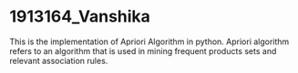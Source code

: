 # 1913164_Vanshika
This is the implementation of Apriori Algorithm in python. Apriori algorithm refers to an algorithm that is used in mining frequent products sets and relevant association rules.
